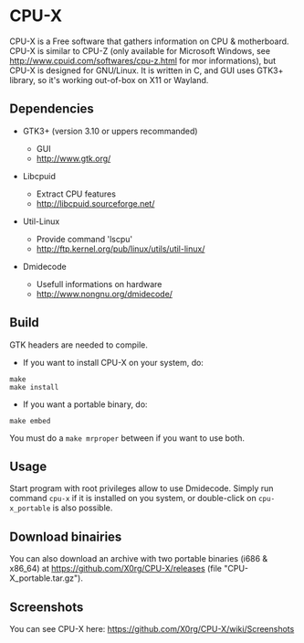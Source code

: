 # CPU-X

CPU-X is a Free software that gathers information on CPU & motherboard.
CPU-X is similar to CPU-Z (only available for Microsoft Windows, see http://www.cpuid.com/softwares/cpu-z.html for mor informations), but CPU-X is designed for GNU/Linux.
It is written in C, and GUI uses GTK3+ library, so it's working out-of-box on X11 or Wayland.


## Dependencies

* GTK3+ (version 3.10 or uppers recommanded)
    * GUI
    * http://www.gtk.org/

* Libcpuid
    * Extract CPU features
    * http://libcpuid.sourceforge.net/

* Util-Linux
    * Provide command 'lscpu'
    * http://ftp.kernel.org/pub/linux/utils/util-linux/

* Dmidecode
    * Usefull informations on hardware
    * http://www.nongnu.org/dmidecode/


## Build

GTK headers are needed to compile.

* If you want to install CPU-X on your system, do:
```
make
make install
```

* If you want a portable binary, do:
```
make embed
```

You must do a `make mrproper` between if you want to use both.


## Usage

Start program with root privileges allow to use Dmidecode.
Simply run command `cpu-x` if it is installed on you system, or double-click on `cpu-x_portable` is also possible.


## Download binairies

You can also download an archive with two portable binaries (i686 & x86_64) at https://github.com/X0rg/CPU-X/releases (file "CPU-X_portable.tar.gz").


## Screenshots

You can see CPU-X here:
https://github.com/X0rg/CPU-X/wiki/Screenshots

